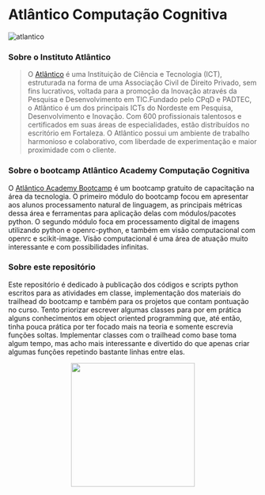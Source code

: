 # Atlântico Computação Cognitiva

![atlantico](https://github.com/duartqx/images/blob/main/atlantico.jpg?raw=true 'Atlantico Bootcamp')

### Sobre o Instituto Atlântico

> O [Atlântico](https://www.atlantico.com.br) é uma Instituição de Ciência e Tecnologia (ICT), estruturada na forma de uma Associação Civil de Direito Privado, sem fins lucrativos, voltada para a promoção da Inovação através da Pesquisa e Desenvolvimento em TIC.Fundado pelo CPqD e PADTEC, o Atlântico é um dos principais ICTs do Nordeste em Pesquisa, Desenvolvimento e Inovação. Com 600 profissionais talentosos e certificados em suas áreas de especialidades, estão distribuídos no escritório em Fortaleza. O Atlântico possui um ambiente de trabalho harmonioso e colaborativo, com liberdade de experimentação e maior proximidade com o cliente.

### Sobre o bootcamp Atlântico Academy Computação Cognitiva

O [Atlântico Academy Bootcamp](https://www.atlantico.com.br/academy-bootcamp/) é um bootcamp gratuito de capacitação na área da tecnologia. O primeiro módulo do bootcamp focou em apresentar aos alunos processamento natural de linguagem, as principais métricas dessa área e ferramentas para aplicação delas com módulos/pacotes python. O segundo módulo foca em processamento digital de imagens utilizando python e openrc-python, e também em visão computacional com openrc e scikit-image. Visão computacional é uma área de atuação muito interessante e com possibilidades infinitas.

### Sobre este repositório

Este repositório é dedicado à publicação dos códigos e scripts python escritos para as atividades em classe, implementação dos materiais do trailhead do bootcamp e também para os projetos que contam pontuação no curso. Tento priorizar escrever algumas classes para por em prática alguns conhecimentos em object oriented programming que, até então, tinha pouca prática por ter focado mais na teoria e somente escrevia funções soltas. Implementar classes com o trailhead como base toma algum tempo, mas acho mais interessante e divertido do que apenas criar algumas funções repetindo bastante linhas entre elas.

<p align="center">
    <img width="250" src="https://github.com/duartqx/images/blob/main/AtlanticoLogo.png?raw=true">
</p>
